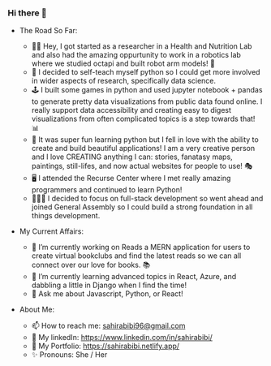 ### Hi there 👋


- The Road So Far: 
  - 👋🏼 Hey, I got started as a researcher in a Health and Nutrition Lab and also had the amazing oppurtunity to work in a robotics lab where we studied octapi and built robot arm models! 🐙
  - 🐍 I decided to self-teach myself python so I could get more involved in wider aspects of research, specifically data science. 
  - 🕹 I built some games in python  and used jupyter notebook + pandas to generate pretty data visualizations from public data found online. I really support data accessibility and creating easy to digest visualizations from often complicated topics is a step towards that!  📊
  - 🎨 It was super fun learning python but I fell in love with the ability to create and build beautiful applications! I am a very creative person and I love CREATING anything I can: stories, fanatasy maps, paintings, still-lifes, and now actual websites for people to use! 🎭  
  - 🖥 I attended the Recurse Center where I met really amazing programmers and continued to learn Python!
  - 👩🏻‍💻 I decided to focus on full-stack development so went ahead and joined General Assembly so I could build a strong foundation in all things development. 

- My Current Affairs:
  - 🔭 I’m currently working on Reads a MERN application for users to create virtual bookclubs and find the latest reads so we can all connect over our love for books. 📚
  - 🌱 I’m currently learning advanced topics in React, Azure, and dabbling a little in Django when I find the time! 
  - 💬 Ask me about Javascript, Python, or React!

- About Me: 
  - 📫 How to reach me: sahirabibi96@gmail.com 
  - 📄 My linkedIn: https://www.linkedin.com/in/sahirabibi/
  - 📁 My Portfolio: https://sahirabibi.netlify.app/
  - ✨ Pronouns: She / Her
 


